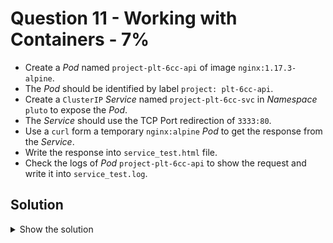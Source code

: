 # Question 11 - Working with Containers - 7%

- Create a *Pod* named `project-plt-6cc-api` of image `nginx:1.17.3-alpine`.
- The *Pod* should be identified by label `project: plt-6cc-api`.
- Create a `ClusterIP` *Service* named `project-plt-6cc-svc` in *Namespace* `pluto` to expose the *Pod*.
- The *Service* should use the TCP Port redirection of `3333:80`.
- Use a `curl` form a temporary `nginx:alpine` *Pod* to get the response from the *Service*.
- Write the response into `service_test.html` file.
- Check the logs of *Pod* `project-plt-6cc-api` to show the request and write it into `service_test.log`.

## Solution

<details>
  <summary>Show the solution</summary>

### Update the Dockerfile

```dockerfile

```

### Build the Image using Docker

```shell

```

### Build the Image using Podman

```shell

```

### Build the Image using Podman to create a tag

```shell

```

## Resources


</details>
